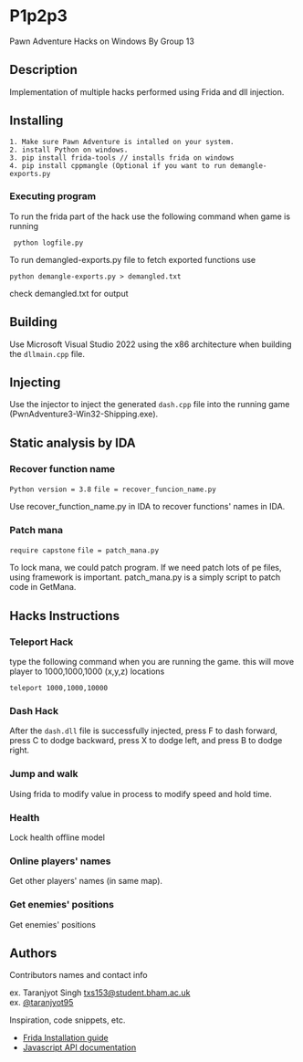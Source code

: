 # P1p2p3

Pawn Adventure Hacks on Windows By Group 13 

## Description

Implementation of multiple hacks performed using Frida and dll injection.

## Installing
    1. Make sure Pawn Adventure is intalled on your system. 
    2. install Python on windows.
    3. pip install frida-tools // installs frida on windows
    4. pip install cppmangle (Optional if you want to run demangle-exports.py


### Executing program

To run the frida part of the hack use the following command when game is running
```
 python logfile.py 
```

To run demangled-exports.py file to fetch exported functions use 
```
python demangle-exports.py > demangled.txt
```
check demangled.txt for output

## Building

Use Microsoft Visual Studio 2022 using the x86 architecture when building the `dllmain.cpp` file.

## Injecting

Use the injector to inject the generated `dash.cpp` file into the running game (PwnAdventure3-Win32-Shipping.exe).

## Static analysis by IDA
### Recover function name
`Python version = 3.8`
`file = recover_funcion_name.py`

Use recover_function_name.py in IDA to recover functions' names in IDA.

### Patch mana
`require capstone`
`file = patch_mana.py`

To lock mana, we could patch program. If we need patch lots of pe files, using framework is important. patch_mana.py is a simply script to patch code in GetMana.
## Hacks Instructions

### Teleport Hack
  type the following command when you are running the game.
 this will move player to 1000,1000,1000 (x,y,z) locations
```
teleport 1000,1000,10000
```

### Dash Hack
After the `dash.dll` file is successfully injected, press F to dash forward, press C to dodge backward, press X to dodge left, and press B to dodge right.

### Jump and walk
Using frida to modify value in process to modify speed and hold time.

### Health
Lock health offline model

### Online players' names
Get other players' names (in same map).

### Get enemies' positions
Get enemies' positions
## Authors

Contributors names and contact info

ex. Taranjyot Singh txs153@student.bham.ac.uk  
ex. [@taranjyot95](https://github.com/Taranjyot)

Inspiration, code snippets, etc.
* [Frida Installation guide](https://frida.re/docs/installation/)
* [Javascript API documentation](https://frida.re/docs/javascript-api/)
